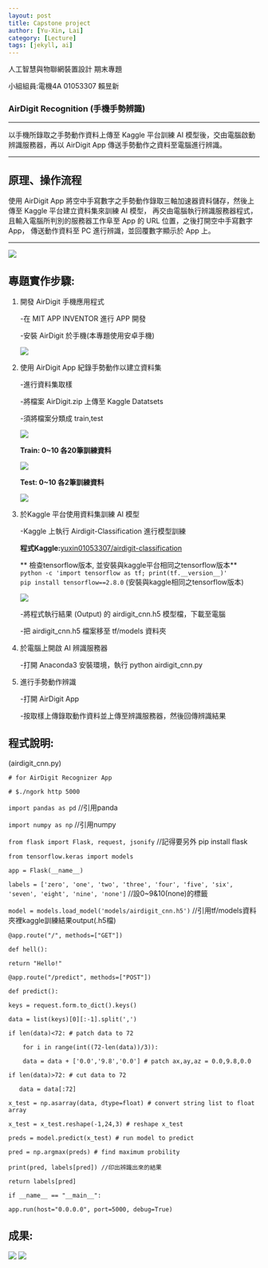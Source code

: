 ```yaml
---
layout: post
title: Capstone project
author: [Yu-Xin, Lai]
category: [Lecture]
tags: [jekyll, ai]
---
```


⼈⼯智慧與物聯網裝置設計 期末專題

小組組員:電機4A 01053307 賴昱新

### AirDigit Recognition (手機手勢辨識)

---

以手機所錄取之手勢動作資料上傳至 Kaggle 平台訓練 AI 模型後，交由電腦啟動辨識服務器，再以 AirDigit App 傳送手勢動作之資料至電腦進行辨識。

---

## 原理、操作流程
使用 AirDigit App 將空中手寫數字之手勢動作錄取三軸加速器資料儲存，然後上傳至 Kaggle 平台建立資料集來訓練 AI 模型，
再交由電腦執行辨識服務器程式，且輸入電腦所判別的服務器工作阜至 App 的 URL 位置，之後打開空中手寫數字 App， 傳送動作資料至 PC 進行辨識，並回覆數字顯示於 App 上。

---

 ![](https://github.com/YSlai01053307/AI-course/blob/gh-pages/圖片1.png?raw=true)

## 專題實作步驟:
1. 開發 AirDigit 手機應用程式

    -在 MIT APP INVENTOR 進行 APP 開發
    
    -安裝 AirDigit 於手機(本專題使用安卓手機)
    
    ![](https://github.com/YSlai01053307/AI-course/blob/gh-pages/14.jpg?raw=true)
    
2. 使用 AirDigit App 紀錄手勢動作以建立資料集

    -進行資料集取樣
    
    -將檔案 AirDigit.zip 上傳至 Kaggle Datatsets
    
    -須將檔案分類成 train,test
    
    ![](https://github.com/YSlai01053307/AI-course/blob/gh-pages/2.png?raw=true)
    
    **Train: 0~10 各20筆訓練資料**<br /> 
    
    ![](https://github.com/YSlai01053307/AI-course/blob/gh-pages/13.png?raw=true)
    
    **Test: 0~10 各2筆訓練資料**<br />
    
    ![](https://github.com/YSlai01053307/AI-course/blob/gh-pages/12.png?raw=true)
    
3. 於Kaggle 平台使用資料集訓練 AI 模型

    -Kaggle 上執行 Airdigit-Classification 進行模型訓練
    
    **程式Kaggle:**[yuxin01053307/airdigit-classification](https://www.kaggle.com/code/yuxin01053307/airdigit-classification)

    ** 檢查tensorflow版本, 並安裝與kaggle平台相同之tensorflow版本**<br>
    `python -c 'import tensorflow as tf; print(tf.__version__)'`<br />
    `pip install tensorflow==2.8.0` (安裝與kaggle相同之tensorflow版本)<br />

    ![](https://github.com/YSlai01053307/AI-course/blob/gh-pages/1.png?raw=true)

    
    -將程式執行結果 (Output) 的 airdigit_cnn.h5 模型檔，下載至電腦
    
    -把 airdigit_cnn.h5 檔案移至 tf/models 資料夾
    
4. 於電腦上開啟 AI 辨識服務器

    -打開 Anaconda3 安裝環境，執行 python airdigit_cnn.py

5. 進行手勢動作辨識
   
   -打開 AirDigit App
   
   -按取樣上傳錄取動作資料並上傳至辨識服務器，然後回傳辨識結果
 
## 程式說明:

(airdigit_cnn.py)

`# for AirDigit Recognizer App`

`# $./ngork http 5000` 

`import pandas as pd` //引用panda

`import numpy as np`  //引用numpy

`from flask import Flask, request, jsonify` //記得要另外 pip install flask
 
`from tensorflow.keras import models`

`app = Flask(__name__)`

`labels = ['zero', 'one', 'two', 'three', 'four', 'five', 'six', 'seven', 'eight', 'nine', 'none']` //設0~9&10(none)的標籤

`model = models.load_model('models/airdigit_cnn.h5')` //引用tf/models資料夾裡kaggle訓練結果output(.h5檔)
	
`@app.route("/", methods=["GET"])`

`def hell():`

    return "Hello!"
	
`@app.route("/predict", methods=["POST"])`

`def predict():`

    keys = request.form.to_dict().keys()
    
    data = list(keys)[0][:-1].split(',')
    
    if len(data)<72: # patch data to 72
    
    	for i in range(int((72-len(data))/3)):
            
	    data = data + ['0.0','9.8','0.0'] # patch ax,ay,az = 0.0,9.8,0.0
	    
    if len(data)>72: # cut data to 72
    
       data = data[:72]
       
    x_test = np.asarray(data, dtype=float) # convert string list to float array
    
    x_test = x_test.reshape(-1,24,3) # reshape x_test
    
    preds = model.predict(x_test) # run model to predict
   
    pred = np.argmax(preds) # find maximum probility
    
    print(pred, labels[pred]) //印出辨識出來的結果
    
    return labels[pred]

`if __name__ == "__main__":`

    app.run(host="0.0.0.0", port=5000, debug=True)


## 成果:

![](https://github.com/YSlai01053307/AI-course/blob/gh-pages/11.jpg?raw=true)
![](https://github.com/YSlai01053307/AI-course/blob/gh-pages/10.jpg?raw=true)
